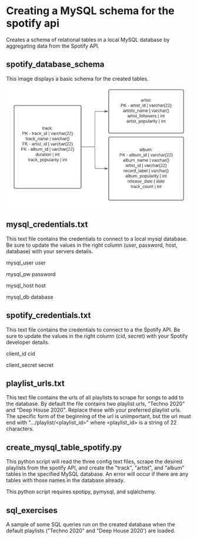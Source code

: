 # Creating a MySQL schema for the spotify api
Creates a schema of relational tables in a local MySQL database by aggregating data from the Spotify API.


## spotify_database_schema
This image displays a basic schema for the created tables.
![Schema](https://github.com/cisteele/creating_mysql_schema_spotify_api/blob/main/spotify_database_schema.jpeg?raw=true)


## mysql_credentials.txt
This text file contains the credentials to connect to a local mysql database.  Be sure to update the values in the right column (user, password, host, database) with your servers details.

mysql_user user

mysql_pw password

mysql_host host

mysql_db database


## spotify_credentials.txt
This text file contains the credentials to connect to a the Spotify API.  Be sure to update the values in the right column (cid, secret) with your Spotify developer details.

client_id cid

client_secret secret


## playlist_urls.txt
This text file contains the urls of all playlists to scrape for songs to add to the database.  By default the file contains two playlist urls, "Techno 2020" and "Deep House 2020".  Replace these with your preferred playlist urls.  The specific form of the beginning of the url is unimportant, but the url must end with ".../playlist/<playlist_id>" where <playlist_id> is a string of 22 characters.  


## create_mysql_table_spotify.py
This python script will read the three config text files, scrape the desired playlists from the spotify API, and create the "track", "artist", and "album" tables in the specified MySQL database.  An error will occur if there are any tables with those names in the database already. 

This python script requires spotipy, pymysql, and sqlalchemy.


## sql_exercises
A sample of some SQL queries run on the created database when the default playlists ("Techno 2020" and "Deep House 2020') are loaded.
